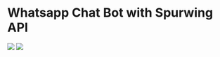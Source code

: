 # Whatsapp Chat Bot with Spurwing API #
![](https://i.postimg.cc/br4zqLd1/1.jpg)
![](https://i.postimg.cc/8cc5pj4g/2.jpg)
